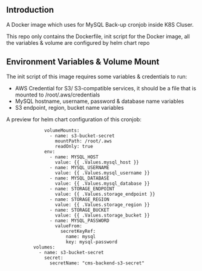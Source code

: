 ## Introduction

A Docker image which uses for MySQL Back-up cronjob inside K8S Cluser.

This repo only contains the Dockerfile, init script for the Docker image, 
all the variables & volume are configured by helm chart repo

## Environment Variables & Volume Mount

The init script of this image requires some variables & credentials to run:

- AWS Credential for S3/ S3-compatible services, it should be a file that is mounted to /root/.aws/credentials
- MySQL hostname, username, password & database name variables
- S3 endpoint, region, bucket name variables

A preview for helm chart configuration of this cronjob:

```
              volumeMounts:
                - name: s3-bucket-secret
                  mountPath: /root/.aws
                  readOnly: true              
              env:
                - name: MYSQL_HOST
                  value: {{ .Values.mysql_host }}
                - name: MYSQL_USERNAME
                  value: {{ .Values.mysql_username }}
                - name: MYSQL_DATABASE
                  value: {{ .Values.mysql_database }}
                - name: STORAGE_ENDPOINT
                  value: {{ .Values.storage_endpoint }}
                - name: STORAGE_REGION
                  value: {{ .Values.storage_region }}
                - name: STORAGE_BUCKET
                  value: {{ .Values.storage_bucket }}                                                                                          
                - name: MYSQL_PASSWORD
                  valueFrom:
                    secretKeyRef:
                      name: mysql
                      key: mysql-password
          volumes:
            - name: s3-bucket-secret
              secret:
                secretName: "cms-backend-s3-secret"
```                